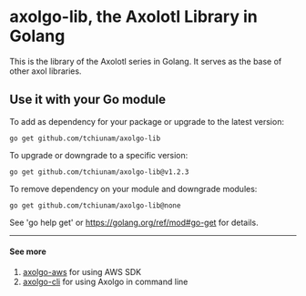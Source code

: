 # axolgo-lib, the Axolotl Library in Golang
This is the library of the Axolotl series in Golang. It serves as the base of other axol libraries.

## Use it with your Go module
To add as dependency for your package or upgrade to the latest version:
```
go get github.com/tchiunam/axolgo-lib
```

To upgrade or downgrade to a specific version:
```
go get github.com/tchiunam/axolgo-lib@v1.2.3
```

To remove dependency on your module and downgrade modules:
```
go get github.com/tchiunam/axolgo-lib@none
```

See 'go help get' or https://golang.org/ref/mod#go-get for details.

---
#### See more  
1. [axolgo-aws](https://github.com/tchiunam/axolgo-aws) for using AWS SDK
2. [axolgo-cli](https://github.com/tchiunam/axolgo-cli) for using Axolgo in command line

